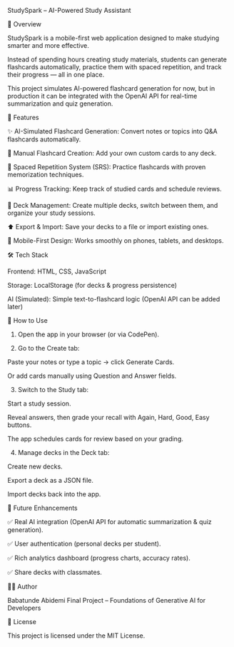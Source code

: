 StudySpark – AI-Powered Study Assistant

📌 Overview

StudySpark is a mobile-first web application designed to make studying smarter and more effective.

Instead of spending hours creating study materials, students can generate flashcards automatically, practice them with spaced repetition, and track their progress — all in one place.

This project simulates AI-powered flashcard generation for now, but in production it can be integrated with the OpenAI API for real-time summarization and quiz generation.

🚀 Features

✨ AI-Simulated Flashcard Generation: Convert notes or topics into Q&A flashcards automatically.

📝 Manual Flashcard Creation: Add your own custom cards to any deck.

🔄 Spaced Repetition System (SRS): Practice flashcards with proven memorization techniques.

📊 Progress Tracking: Keep track of studied cards and schedule reviews.

📂 Deck Management: Create multiple decks, switch between them, and organize your study sessions.

⬆️ Export & Import: Save your decks to a file or import existing ones.

📱 Mobile-First Design: Works smoothly on phones, tablets, and desktops.


🛠️ Tech Stack

Frontend: HTML, CSS, JavaScript

Storage: LocalStorage (for decks & progress persistence)

AI (Simulated): Simple text-to-flashcard logic (OpenAI API can be added later)


📖 How to Use

1. Open the app in your browser (or via CodePen).


2. Go to the Create tab:



Paste your notes or type a topic → click Generate Cards.

Or add cards manually using Question and Answer fields.


3. Switch to the Study tab:



Start a study session.

Reveal answers, then grade your recall with Again, Hard, Good, Easy buttons.

The app schedules cards for review based on your grading.


4. Manage decks in the Deck tab:



Create new decks.

Export a deck as a JSON file.

Import decks back into the app.


🧩 Future Enhancements

✅ Real AI integration (OpenAI API for automatic summarization & quiz generation).

✅ User authentication (personal decks per student).

✅ Rich analytics dashboard (progress charts, accuracy rates).

✅ Share decks with classmates.


👩‍💻 Author

Babatunde Abidemi Final Project – Foundations of Generative AI for Developers

📜 License

This project is licensed under the MIT License.

